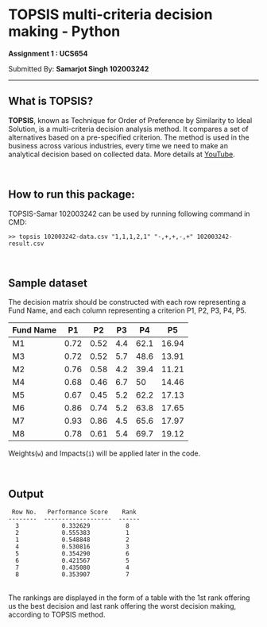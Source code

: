# TOPSIS  multi-criteria decision making - Python

**Assignment 1 : UCS654**

Submitted By: **Samarjot Singh 102003242**

***

## What is TOPSIS?

**TOPSIS**, known as Technique for Order of Preference by Similarity to Ideal Solution, is a multi-criteria decision analysis method. It compares a set of alternatives based on a pre-specified criterion. The method is used in the business across various industries, every time we need to make an analytical decision based on collected data. More details at [YouTube](https://www.youtube.com/watch?v=kfcN7MuYVeI&ab_channel=ManojMathew).

<br>

## How to run this package:

TOPSIS-Samar 102003242  can be used by running following command in CMD:

```
>> topsis 102003242-data.csv "1,1,1,2,1" "-,+,+,-,+" 102003242-result.csv
```

<br>

## Sample dataset

The decision matrix should be constructed with each row representing a Fund Name, and each column representing a criterion P1, P2, P3, P4, P5.

Fund Name | P1 | P2 | P3 | P4 | P5
------------ | ------------- | ------------ | ------------- | ------------- | ------------
M1 |	0.72 | 0.52	| 4.4 | 62.1 | 16.94
M3 |	0.72 | 0.52	| 5.7 | 48.6 | 13.91
M2 |	0.76 | 0.58	| 4.2 | 39.4 | 11.21
M4 |	0.68 | 0.46	| 6.7 | 50 | 14.46
M5 |	0.67 | 0.45	| 5.2 | 62.2 | 17.13
M6 |	0.86 | 0.74	| 5.2 | 63.8 | 17.65
M7 |	0.93 | 0.86	| 4.5 | 65.6 | 17.97
M8 |	0.78 | 0.61	| 5.4 | 69.7 | 19.12

Weights(`w`) and Impacts(`i`) will be applied later in the code.

<br>

## Output

```
 Row No.   Performance Score    Rank
--------  -------------------  ------
  3            0.332629          8
  2            0.555383          1
  1            0.548848          2
  4            0.530816          3
  5            0.354290          6
  6            0.421567          5
  7            0.435080          4
  8            0.353907          7
```
<br>
The rankings are displayed in the form of a table with the 1st rank offering us the best decision and last rank offering the worst decision making, according to TOPSIS method.
